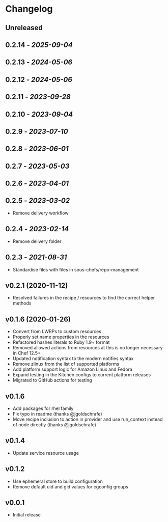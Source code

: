 # Changelog

## Unreleased

## 0.2.14 - *2025-09-04*

## 0.2.13 - *2024-05-06*

## 0.2.12 - *2024-05-06*

## 0.2.11 - *2023-09-28*

## 0.2.10 - *2023-09-04*

## 0.2.9 - *2023-07-10*

## 0.2.8 - *2023-06-01*

## 0.2.7 - *2023-05-03*

## 0.2.6 - *2023-04-01*

## 0.2.5 - *2023-03-02*

- Remove delivery workflow

## 0.2.4 - *2023-02-14*

- Remove delivery folder

## 0.2.3 - *2021-08-31*

- Standardise files with files in sous-chefs/repo-management

## v0.2.1 (2020-11-12)

- Resolved failures in the recipe / resources to find the correct helper methods

## v0.1.6 (2020-01-26)

- Convert from LWRPs to custom resources
- Properly set name properties in the resources
- Refactored hashes literals to Ruby 1.9+ format
- Removed allowed actions from resources at this is no longer necessary in Chef 12.5+
- Updated notification syntax to the modern notifies syntax
- Remove zlinux from the list of supported platforms
- Add platform support logic for Amazon Linux and Fedora
- Expand testing in the Kitchen configs to current platform releases
- Migrated to GitHub actions for testing

## v0.1.6

- Add packages for rhel family
- Fix typo in readme (thanks @jgoldschrafe)
- Move recipe inclusion to action in provider and use run_context instead of node directly (thanks @jgoldschrafe)

## v0.1.4

- Update service resource usage

## v0.1.2

- Use ephemeral store to build configuration
- Remove default uid and gid values for cgconfig groups

## v0.0.1

- Initial release
